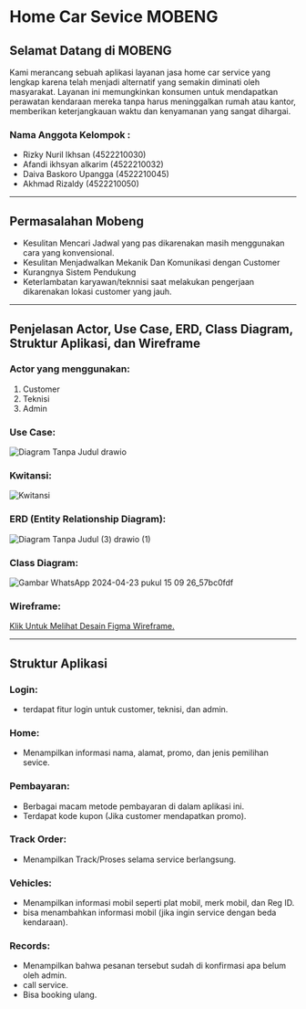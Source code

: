# Home Car Sevice MOBENG
## Selamat Datang di MOBENG
Kami merancang sebuah aplikasi layanan jasa home car service yang lengkap karena telah menjadi alternatif yang semakin diminati oleh masyarakat. Layanan ini memungkinkan konsumen untuk mendapatkan perawatan kendaraan mereka tanpa harus meninggalkan rumah atau kantor, memberikan keterjangkauan waktu dan kenyamanan yang sangat dihargai.
### Nama Anggota Kelompok :
* Rizky Nuril Ikhsan (4522210030)
* Afandi ikhsyan alkarim (4522210032)
* Daiva Baskoro Upangga (4522210045)
* Akhmad Rizaldy (4522210050)
---
## Permasalahan Mobeng
* Kesulitan Mencari Jadwal yang pas dikarenakan masih menggunakan cara yang konvensional.
* Kesulitan Menjadwalkan Mekanik Dan Komunikasi dengan Customer
* Kurangnya Sistem Pendukung
* Keterlambatan karyawan/teknnisi saat melakukan pengerjaan dikarenakan lokasi customer yang jauh.
---
## Penjelasan Actor, Use Case, ERD, Class Diagram, Struktur Aplikasi, dan Wireframe
### Actor yang menggunakan:
1. Customer
2. Teknisi
3. Admin

### Use Case:
![Diagram Tanpa Judul drawio](https://github.com/akhmadrizaldy74/Kelompok09_Home-Car-Service_APBO/assets/145973003/54da96d5-3bf4-47f4-ae27-10e4ece5a730)
### Kwitansi:
![Kwitansi](https://github.com/akhmadrizaldy74/Kelompok09_Home-Car-Service_APBO/assets/145973003/e4dbd521-c7a5-4132-bf20-3771f57deef4)
### ERD (Entity Relationship Diagram):
![Diagram Tanpa Judul (3) drawio (1)](https://github.com/akhmadrizaldy74/Kelompok09_Home-Car-Service_APBO/assets/145973003/7866d3ac-36a2-492b-a849-df7ce068bcc5)
### Class Diagram:
![Gambar WhatsApp 2024-04-23 pukul 15 09 26_57bc0fdf](https://github.com/akhmadrizaldy74/Kelompok09_Home-Car-Service_APBO/assets/145973003/94517158-ca14-4683-a778-febe49f27c91)
### Wireframe:
[Klik Untuk Melihat Desain Figma Wireframe.](https://www.figma.com/file/XiliUCMkJufOtorDeKKqUB/Untitled-(Copy)?type=design&node-id=2-1315&mode=design&t=vReV7vaEP8JoQA8V-0) 

---
## Struktur Aplikasi
### Login:
* terdapat fitur login untuk customer, teknisi, dan admin.
### Home:
* Menampilkan informasi nama, alamat, promo, dan jenis pemilihan sevice.
### Pembayaran:
* Berbagai macam metode pembayaran di dalam aplikasi ini.
* Terdapat kode kupon (Jika customer mendapatkan promo).
### Track Order:
* Menampilkan Track/Proses selama service berlangsung.
### Vehicles:
* Menampilkan informasi mobil seperti plat mobil, merk mobil, dan Reg ID.
* bisa menambahkan informasi mobil (jika ingin service dengan beda kendaraan).
### Records:
* Menampilkan bahwa pesanan tersebut sudah di konfirmasi apa belum oleh admin.
* call service.
* Bisa booking ulang.

